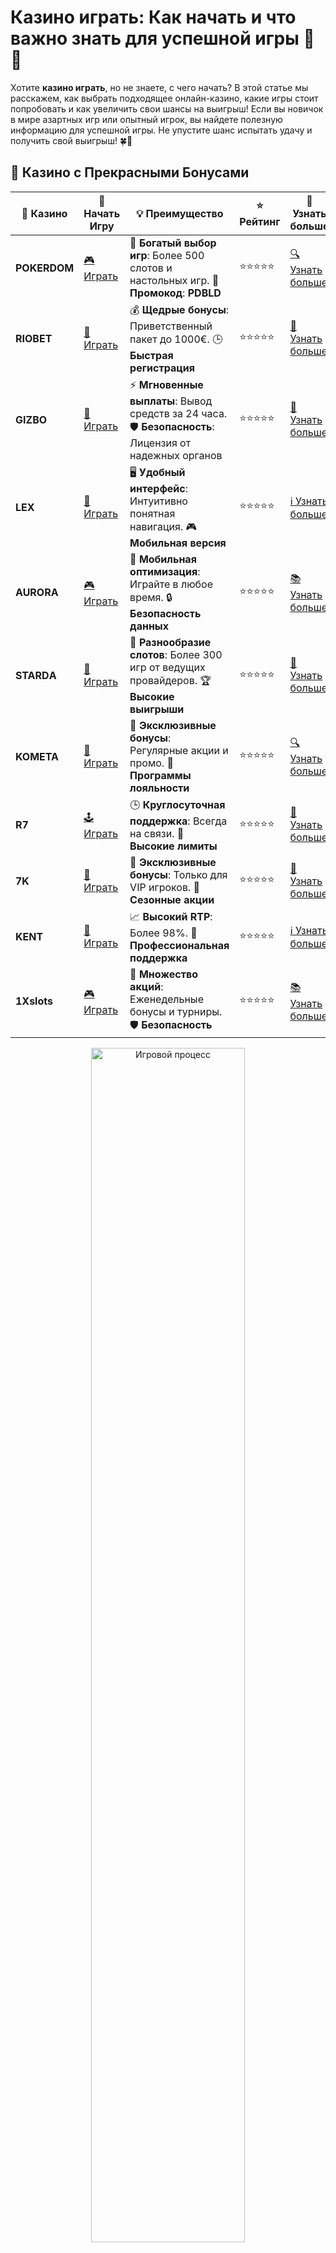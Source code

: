 # Казино играть: Как начать и что важно знать для успешной игры 🎰💸

Хотите **казино играть**, но не знаете, с чего начать? В этой статье мы расскажем, как выбрать подходящее онлайн-казино, какие игры стоит попробовать и как увеличить свои шансы на выигрыш! Если вы новичок в мире азартных игр или опытный игрок, вы найдете полезную информацию для успешной игры. Не упустите шанс испытать удачу и получить свой выигрыш! 🍀🎉

## 🌟 Казино с Прекрасными Бонусами

| 🎲 **Казино** | 🔗 **Начать Игру** | 💡 **Преимущество** | ⭐ **Рейтинг** | 🔗 **Узнать больше** |
|--------------|---------------------|---------------------|----------------|----------------------|
| **POKERDOM**  | [🎮 Играть](https://brandplay.link/4k77v2yx) | 🎉 **Богатый выбор игр**: Более 500 слотов и настольных игр. 🎁 **Промокод**: **PDBLD** | ⭐⭐⭐⭐⭐ | [🔍 Узнать больше](https://brandplay.link/4k77v2yx) |
| **RIOBET**    | [🎰 Играть](https://brandplay.link/7xBLTPyj) | 💰 **Щедрые бонусы**: Приветственный пакет до 1000€. 🕒 **Быстрая регистрация** | ⭐⭐⭐⭐⭐ | [📖 Узнать больше](https://brandplay.link/7xBLTPyj) |
| **GIZBO**     | [🎲 Играть](https://brandplay.link/bprXw4YV) | ⚡ **Мгновенные выплаты**: Вывод средств за 24 часа. 🛡️ **Безопасность**: Лицензия от надежных органов | ⭐⭐⭐⭐⭐ | [📝 Узнать больше](https://brandplay.link/bprXw4YV) |
| **LEX**       | [🤑 Играть](https://brandplay.link/zW4hdDFV) | 🖥️ **Удобный интерфейс**: Интуитивно понятная навигация. 🎮 **Мобильная версия** | ⭐⭐⭐⭐⭐ | [ℹ️ Узнать больше](https://brandplay.link/zW4hdDFV) |
| **AURORA**    | [🎮 Играть](https://10trafic-stat2.com/click/668546556bcc6313411604bd/6766/13032/subaccount) | 📱 **Мобильная оптимизация**: Играйте в любое время. 🔒 **Безопасность данных** | ⭐⭐⭐⭐⭐ | [📚 Узнать больше](https://10trafic-stat2.com/click/668546556bcc6313411604bd/6766/13032/subaccount) |
| **STARDА**    | [🎯 Играть](https://brandplay.link/fB7xwRFL) | 🎰 **Разнообразие слотов**: Более 300 игр от ведущих провайдеров. 🏆 **Высокие выигрыши** | ⭐⭐⭐⭐⭐ | [🔎 Узнать больше](https://brandplay.link/fB7xwRFL) |
| **KOMETA**    | [🎰 Играть](https://brandplay.link/8ZymQJV8) | 🎁 **Эксклюзивные бонусы**: Регулярные акции и промо. 🔄 **Программы лояльности** | ⭐⭐⭐⭐⭐ | [🔍 Узнать больше](https://brandplay.link/8ZymQJV8) |
| **R7**        | [🕹️ Играть](https://brandplay.link/bMd3Yjsw) | 🕒 **Круглосуточная поддержка**: Всегда на связи. 💸 **Высокие лимиты** | ⭐⭐⭐⭐⭐ | [📖 Узнать больше](https://brandplay.link/bMd3Yjsw) |
| **7K**        | [🎲 Играть](https://brandplay.link/BvQyFShp) | 🌟 **Эксклюзивные бонусы**: Только для VIP игроков. 🎉 **Сезонные акции** | ⭐⭐⭐⭐⭐ | [📝 Узнать больше](https://brandplay.link/BvQyFShp) |
| **KENT**      | [🤑 Играть](https://brandplay.link/Fv2WP3js) | 📈 **Высокий RTP**: Более 98%. 💼 **Профессиональная поддержка** | ⭐⭐⭐⭐⭐ | [ℹ️ Узнать больше](https://brandplay.link/Fv2WP3js) |
| **1Xslots**   | [🎮 Играть](https://brandplay.link/hSB1khtr) | 🎉 **Множество акций**: Еженедельные бонусы и турниры. 🛡️ **Безопасность** | ⭐⭐⭐⭐⭐ | [📚 Узнать больше](https://brandplay.link/hSB1khtr) |

<div align="center"> <img src="https://i.pinimg.com/originals/1d/b3/25/1db325483acbe642c6d4e6fdd73a4988.gif" alt="Игровой процесс" width="70%"> </div>
---

## 🚀 Быстрые Выигрыши и Поддержка

| 🎲 **Казино** | 🔗 **Начать Игру** | 💡 **Преимущество** | ⭐ **Рейтинг** | 🔗 **Узнать больше** |
|--------------|---------------------|---------------------|----------------|----------------------|
| **GAMA**      | [🎯 Играть](https://brandplay.link/j6NMKsDz) | 🔍 **Интуитивный интерфейс**: Легкость использования. 🏅 **Престижные турниры** | ⭐⭐⭐⭐☆ | [🔎 Узнать больше](https://brandplay.link/j6NMKsDz) |
| **ONION**     | [🎰 Играть](https://brandplay.link/zBGRVpQ9) | 🤑 **Низкие ставки**: Идеально для начинающих. 🔄 **Быстрые выводы** | ⭐⭐⭐⭐☆ | [🔍 Узнать больше](https://brandplay.link/zBGRVpQ9) |
| **ЧЕМПИОН**   | [🕹️ Играть](https://temon-gter.cfd/go/lRq?p80412p304504pcc44t17455) | 🏅 **Лояльная программа**: Награды за активность. 🎁 **Ежемесячные бонусы** | ⭐⭐⭐⭐☆ | [📖 Узнать больше](https://temon-gter.cfd/go/lRq?p80412p304504pcc44t17455) |
| **VAVADA**    | [🎲 Играть](https://vavadapartner.pro/?promo=ea5c9275-6854-4505-94fc-95ab18221945-linkb2) | 🚀 **Быстрая регистрация**: Начните играть мгновенно. 🔐 **Безопасные транзакции** | ⭐⭐⭐⭐☆ | [📝 Узнать больше](https://vavadapartner.pro/?promo=ea5c9275-6854-4505-94fc-95ab18221945-linkb2) |
| **FRIENDS**   | [🤑 Играть](https://gofriends.mba/linkb2) | 🤝 **Социальные игры**: Играйте с друзьями. 🌐 **Мультиплатформенность** | ⭐⭐⭐⭐☆ | [ℹ️ Узнать больше](https://gofriends.mba/linkb2) |
| **1WIN**      | [🎮 Играть](https://brandplay.link/smXVpBbG) | 🏆 **Спортивные ставки**: Широкий выбор видов спорта. 💵 **Высокие коэффициенты** | ⭐⭐⭐⭐☆ | [📚 Узнать больше](https://brandplay.link/smXVpBbG) |
| **DRIP**      | [🎯 Играть](https://drp-ircp01.com/c07e6a3db) | 🌐 **Инновационные игры**: Новейшие игровые технологии. 🛡️ **Высокая безопасность** | ⭐⭐⭐⭐☆ | [🔎 Узнать больше](https://drp-ircp01.com/c07e6a3db) |
| **JOYCASINO** | [🎰 Играть](https://rpc30.call2me.pro/?/ru/registration?apkpop=0&partner=p24970p3291217pc98f) | 🎁 **Приятные бонусы**: Ежедневные акции и подарки. 🕹️ **Разнообразие игр** | ⭐⭐⭐⭐☆ | [🔍 Узнать больше](https://rpc30.call2me.pro/?/ru/registration?apkpop=0&partner=p24970p3291217pc98f) |
| **PLAYFORTUNA** | [🎮 Играть](https://fortunapromo.net/alt/playfortuna/registration?0dc4a9362a71feb7e3f165fb8e766f70) | 🎉 **Регулярные акции**: Бонусы, фриспины и многое другое. 🏅 **Турниры** | ⭐⭐⭐⭐☆ | [📚 Узнать больше](https://fortunapromo.net/alt/playfortuna/registration?0dc4a9362a71feb7e3f165fb8e766f70) |
| **SYKAA**     | [🤑 Играть](https://s-two-way.com/?source=linkb2&pid=30697) | 💸 **Доступные ставки**: Идеально для новичков. 🎁 **Щедрые бонусы** | ⭐⭐⭐⭐☆ | [🔍 Узнать больше](https://s-two-way.com/?source=linkb2&pid=30697) |

<div align="center"> <img src="https://i.pinimg.com/originals/1d/b3/25/1db325483acbe642c6d4e6fdd73a4988.gif" alt="Игровой процесс" width="70%"> </div>

![Казино играть](https://i.pinimg.com/originals/a9/29/6e/a9296ea1cf6a7c20a985e593451f0323.png)

## Почему стоит играть в онлайн-казино? 🎮

Онлайн-казино предлагают огромное количество игр и возможностей для развлечения и выигрышей. Вот несколько причин, почему стоит попробовать **казино играть**:

### 1. **Широкий выбор игр** 🎰  
   Онлайн-казино предлагают разнообразие игр на любой вкус. Вы можете выбирать среди классических слотов, рулеток, покера, блекджека, живых игр с реальными крупье и многих других азартных развлечений.

### 2. **Удобство игры дома** 🏡  
   Играйте в любое время и в любом месте, где есть интернет. Не нужно тратить время на поездки в реальные казино — все, что вам нужно, это ваш компьютер или смартфон.

### 3. **Бонусы и акции** 🎁  
   Большинство онлайн-казино предлагают щедрые бонусы для новых игроков, включая бездепозитные бонусы, фриспины и другие акции. Это отличная возможность начать играть с дополнительным капиталом!

### 4. **Бонусы за регистрацию** 🏅  
   Многие казино предлагают бонусы за регистрацию, которые можно использовать для игры на реальные деньги. Это отличный способ попробовать новые игры без риска.

## Как выбрать казино для игры? 🌍

Когда вы решите **казино играть**, важно выбрать надежное и проверенное место для игры. Вот несколько советов, как выбрать правильное онлайн-казино:

### 1. **Лицензия и безопасность** 🔒  
   Убедитесь, что выбранное казино имеет действующую лицензию и использует современные технологии для защиты ваших данных и средств.

### 2. **Отзывы игроков** 💬  
   Прочитайте отзывы других игроков о казино. Это поможет вам понять, насколько честно и безопасно казино, а также какие бонусы и игры предлагаются.

### 3. **Выбор игр** 🎮  
   Убедитесь, что в казино есть игры, которые вас интересуют. Большинство казино предлагают слоты, рулетки, покер, а также живые игры с настоящими крупье.

### 4. **Методы оплаты** 💳  
   Выберите казино, которое поддерживает удобные способы пополнения счета и вывода выигрышей. Это может быть через банковские карты, электронные кошельки, криптовалюты и другие популярные методы.

## Как играть в казино? 🎯

1. **Выберите казино** 🏆  
   После выбора подходящего онлайн-казино зарегистрируйтесь на платформе и пополните счет с помощью одного из предложенных методов.

2. **Выберите игру** 🎰  
   Казино предлагают различные игры, начиная от простых слотов и заканчивая живыми играми с крупье. Выберите игру, которая вам нравится, и сделайте ставку.

3. **Используйте бонусы** 🎁  
   Если казино предлагает бонусы за регистрацию или депозит, не забудьте их активировать. Это даст вам дополнительное преимущество и возможность для большего выигрыша.

4. **Следите за своим банкроллом** 💸  
   Важно управлять своими финансами, чтобы не потратить больше, чем вы готовы. Установите лимиты и придерживайтесь их.

## Топ казино для игры онлайн 🎯

Вот несколько популярных и проверенных онлайн-казино, где можно **казино играть** с удовольствием:

- **Pokerdom**: Казино с большим выбором слотов и живых игр, а также с отличными бонусами для новых игроков.
- **Riobet**: Платформа с разнообразием игр и щедрыми бонусами, включая фриспины и бездепозитные бонусы.
- **7K Casino**: Онлайн-казино с бонусами на регистрацию и удобным интерфейсом.
- **Kometa**: Идеальный сайт для тех, кто ищет надежное казино с множеством игр и хорошими условиями для выигрыша.

## Советы для успешной игры в казино 🎯

1. **Изучайте правила игры** 📚  
   Прежде чем начать играть, изучите правила игры, чтобы понимать, как работают бонусы, ставки и выигрышные линии.

2. **Начинайте с демо-игр** 🎮  
   Если вы новичок, попробуйте играть в демо-режиме, чтобы ознакомиться с игровыми механиками и не рисковать реальными деньгами.

3. **Используйте стратегии ставок** 💡  
   Многие опытные игроки используют стратегии ставок для управления банкроллом. Например, можно попробовать систему ставок Мартингейла или другие популярные подходы.

4. **Не забывайте про лимиты** ⏱️  
   Установите лимиты на время игры и сумму ставок, чтобы избежать потери большего количества денег.

## Заключение

**Казино играть** онлайн — это отличная возможность получить массу удовольствия и шанс на крупные выигрыши. Выбирайте надежные и лицензированные платформы, такие как **Pokerdom**, **Riobet** или **Kometa**, чтобы играть с уверенностью в безопасности и честности игры. Не забывайте о стратегии и играйте ответственно! 🎰💥

Удачи, и пусть вам повезет в игре! 🍀💰
